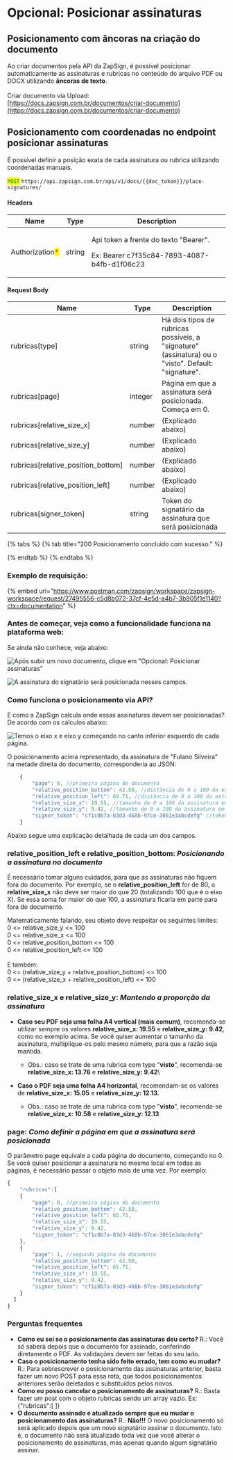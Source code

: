 # Opcional: Posicionar assinaturas

## Posicionamento com âncoras na criação do documento

Ao criar documentos pela API da ZapSign, é possível posicionar automaticamente as assinaturas e rubricas no conteúdo do arquivo PDF ou DOCX utilizando **âncoras de texto**.\
\
Criar documento via Upload: [https://docs.zapsign.com.br/documentos/criar-documento](https://docs.zapsign.com.br/documentos/criar-documento)

## Posicionamento com coordenadas no endpoint posicionar assinaturas

É possível definir a posição exata de cada assinatura ou rubrica utilizando coordenadas manuais.

<mark style="color:green;">`POST`</mark> `https://api.zapsign.com.br/api/v1/docs/{{doc_token}}/place-signatures/`

#### Headers

| Name                                            | Type   | Description                                                                                     |
| ----------------------------------------------- | ------ | ----------------------------------------------------------------------------------------------- |
| Authorization<mark style="color:red;">\*</mark> | string | <p>Api token a frente do texto "Bearer". </p><p>Ex: Bearer c7f35c84-7893-4087-b4fb-d1f06c23</p> |

#### Request Body

| Name                                  | Type    | Description                                                                                         |
| ------------------------------------- | ------- | --------------------------------------------------------------------------------------------------- |
| rubricas\[type]                       | string  | Há dois tipos de rubricas possíveis, a "signature" (assinatura) ou o "visto". Default: "signature". |
| rubricas\[page]                       | integer | Página em que a assinatura será posicionada. Começa em 0.                                           |
| rubricas\[relative\_size\_x]          | number  | (Explicado abaixo)                                                                                  |
| rubricas\[relative\_size\_y]          | number  | (Explicado abaixo)                                                                                  |
| rubricas\[relative\_position\_bottom] | number  | (Explicado abaixo)                                                                                  |
| rubricas\[relative\_position\_left]   | number  | (Explicado abaixo)                                                                                  |
| rubricas\[signer\_token]              | string  | Token do signatário da assinatura que será posicionada                                              |

{% tabs %}
{% tab title="200 Posicionamento concluído com sucesso." %}

{% endtab %}
{% endtabs %}

### Exemplo de requisição:

{% embed url="https://www.postman.com/zapsign/workspace/zapsign-workspace/request/27495556-c5d8b072-37cf-4e5d-a4b7-3b905f1e1140?ctx=documentation" %}

### Antes de começar, veja como a funcionalidade funciona na plataforma web:

Se ainda não conhece, veja abaixo:

![Após subir um novo documento, clique em "Opcional: Posicionar assinaturas"](<../.gitbook/assets/image (69).png>)

![A assinatura do signatário será posicionada nesses campos.](<../.gitbook/assets/image (58).png>)

### Como funciona o posicionamento via API?

E como a ZapSign calcula onde essas assinaturas devem ser posicionadas? De acordo com os cálculos abaixo:

![Temos o eixo x e eixo y começando no canto inferior esquerdo de cada página.](<../.gitbook/assets/image (62).png>)

O posicionamento acima representado, da assinatura de "Fulano Silveira" na metade direita do documento, corresponderia ao JSON:

```javascript
    {
        "page": 0, //primeira página do documento
        "relative_position_bottom": 42.50, //distância de 0 a 100 da extremidade inferior da página
        "relative_position_left": 65.71, //distância de 0 a 100 da extremidade esquerda da página
        "relative_size_x": 19.55, //tamanho de 0 a 100 da assinatura em comparação à largura da página 
        "relative_size_y": 9.42, //tamanho de 0 a 100 da assinatura em comparação à altura da página
        "signer_token": "cf1c0b7a-03d3-468b-97ce-3061e3abcdefg" //token do signatário "Fulano Silveira"
    }
```

Abaixo segue uma explicação detalhada de cada um dos campos.

### **relative\_position\_left e relative\_position\_bottom:&#x20;**_**Posicionando a assinatura no documento**_

É necessário tomar alguns cuidados, para que as assinaturas não fiquem fora do documento. Por exemplo, se o **relative\_position\_left** for de 80, o **relative\_size\_x** não deve ser maior do que 20 (totalizando 100 que é o eixo X). Se essa soma for maior do que 100, a assinatura ficaria em parte para fora do documento.&#x20;

Matematicamente falando, seu objeto deve respeitar os seguintes limites:\
0 <= relative\_size\_y <= 100\
0 <= relative\_size\_x <= 100\
0 <= relative\_position\_bottom <= 100\
0 <= relative\_position\_left <= 100\
\
E também:\
0 <= (relative\_size\_y + relative\_position\_bottom) <= 100\
0 <= (relative\_size\_x + relative\_position\_left) <= 100

### **relative\_size\_x e relative\_size\_y:&#x20;**_**Mantendo a proporção da assinatura**_

* **Caso seu PDF seja uma folha A4 vertical (mais comum)**, recomenda-se utilizar sempre os valores **relative\_size\_x: 19.55** e **relative\_size\_y: 9.42**, como no exemplo acima. Se você quiser aumentar o tamanho da assinatura, multiplique-os pelo mesmo número, para que a razão seja mantida.
  * Obs.: caso se trate de uma rubrica com type "**visto**", recomenda-se **relative\_size\_x: 13.76** e **relative\_size\_y: 9.42**\

* **Caso o PDF seja uma folha A4 horizontal**, recomendam-se os valores de **relative\_size\_x: 15.05** e **relative\_size\_y: 12.13.**
  * Obs.: caso se trate de uma rubrica com type "**visto**", recomenda-se **relative\_size\_x: 10.58** e **relative\_size\_y: 12.13**

### page: _Como **definir** a página em que a assinatura será posicionada_

O parâmetro page equivale a cada página do documento, começando no 0. Se você quiser posicionar a assinatura no mesmo local em todas as páginas, é necessário passar o objeto mais de uma vez. Por exemplo:

```javascript
{
	"rubricas":[
    {
        "page": 0, //primeira página do documento
        "relative_position_bottom": 42.50, 
        "relative_position_left": 65.71, 
        "relative_size_x": 19.55, 
        "relative_size_y": 9.42, 
        "signer_token": "cf1c0b7a-03d3-468b-97ce-3061e3abcdefg"
    },
    {
        "page": 1, //segunda página do documento
        "relative_position_bottom": 42.50, 
        "relative_position_left": 65.71, 
        "relative_size_x": 19.55, 
        "relative_size_y": 9.42, 
        "signer_token": "cf1c0b7a-03d3-468b-97ce-3061e3abcdefg"
    }
  ]
}
```

### Perguntas frequentes

* **Como eu sei se o posicionamento das assinaturas deu certo?** R.: Você só saberá depois que o documento for assinado, conferindo diretamente o PDF. As validações devem ser feitas do seu lado.
* **Caso o posicionamento tenha sido feito errado, tem como eu mudar?** R.: Para sobrescrever o posicionamento das assinaturas anterior, basta fazer um novo POST para essa rota, que todos posicionamentos anteriores serão deletados e substituídos pelos novos.&#x20;
* **Como eu posso cancelar o posicionamento de assinaturas?** R.: Basta fazer um post com o objeto rubricas sendo um array vazio. Ex: {"rubricas":\[ ]}
* **O documento assinado é atualizado sempre que eu mudar o posicionamento das assinaturas?** R.: **Não!!!** O novo posicionamento só será aplicado depois que um novo signatário assinar o documento. Isto é, o documento não será atualizado toda vez que você alterar o posicionamento de assinaturas, mas apenas quando algum signatário assinar.
